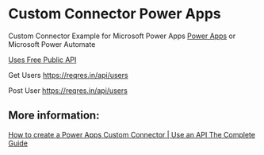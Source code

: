 # Custom Connector Power Apps

Custom Connector Example for Microsoft Power Apps [Power Apps](https://powerapps.microsoft.com/) or Microsoft Power Automate

[Uses Free Public API](https://reqres.in/)

Get Users 
https://reqres.in/api/users

Post User 
https://reqres.in/api/users

## More information:

[How to create a Power Apps Custom Connector | Use an API The Complete Guide](https://www.hakoit.com/en/how-to-create-a-power-apps-custom-connector-api-the-complete-guide/)
